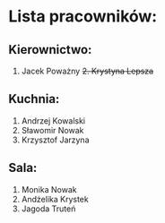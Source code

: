 # Lista pracowników:
## Kierownictwo:
1. Jacek Poważny
~~2. Krystyna Lepsza~~
   
## Kuchnia:
1. Andrzej Kowalski
2. Sławomir Nowak
3. Krzysztof Jarzyna

## Sala:
1. Monika Nowak
2. Andżelika Krystek
3. Jagoda Truteń
